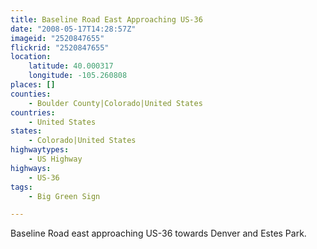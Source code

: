 ```yaml
---
title: Baseline Road East Approaching US-36
date: "2008-05-17T14:28:57Z"
imageid: "2520847655"
flickrid: "2520847655"
location:
    latitude: 40.000317
    longitude: -105.260808
places: []
counties:
    - Boulder County|Colorado|United States
countries:
    - United States
states:
    - Colorado|United States
highwaytypes:
    - US Highway
highways:
    - US-36
tags:
    - Big Green Sign

---
```

Baseline Road east approaching US-36 towards Denver and Estes Park.